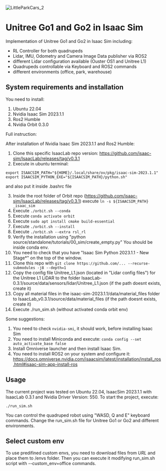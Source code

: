 ![LittleParkCars_2](https://github.com/user-attachments/assets/d1cb1927-d50c-40a2-8806-4cecb5374e2d)

# Unitree Go1 and Go2 in Isaac Sim

Implementation of Unitree Go1 and Go2 in Isaac Sim including:
  - RL Controller for both quadrupeds
  - Lidar, IMU, Odometry and Camera Image Data publisher via ROS2
  - different Lidar configuration available (Ouster OS1 and Unitree L1)
  - Quadrupeds controllable via Keyboard and ROS2 commands
  - different environments (office, park, warehouse)

## System requirements and installation
You need to install:
1. Ubuntu 22.04
2. Nvidia Isaac Sim 2023.1.1
3. Ros2 Humble
4. Nvidia Orbit 0.3.0


Full instruction:

After installation of Nvidia Isaac Sim 2023.1.1 and Ros2 Humble:

1. Clone this specific IsaacLab repo version: https://github.com/isaac-sim/IsaacLab/releases/tag/v0.3.1
2. Execute in ubuntu terminal:
```
export ISAACSIM_PATH="${HOME}/.local/share/ov/pkg/isaac-sim-2023.1.1"
export ISAACSIM_PYTHON_EXE="${ISAACSIM_PATH}/python.sh"
```
and also put it inside .bashrc file

3. Inside the root folder of Orbit repo (https://github.com/isaac-sim/IsaacLab/releases/tag/v0.3.1) execute `ln -s ${ISAACSIM_PATH} _isaac_sim`
4. Execute `./orbit.sh --conda`
5. Execute `conda activate orbit`
6. Execute `sudo apt install cmake build-essential`
7. Execute `./orbit.sh --install`
8. Execute `./orbit.sh --extra rsl_rl`
9. Verify the installation using "python source/standalone/tutorials/00_sim/create_empty.py" You should be inside conda env.
10.   You need to check that you have "Isaac Sim Python 2023.1.1 - New Stage*" on the top of the window.
11.   Clone this repo with `git clone https://github.com/... --recurse-submodules -j8 --depth=1`
12. Copy the config file Unitree_L1.json (located in "Lidar config files") for the Unitree L1 LiDAR to the folder IsaacLab-0.3.1/source/data/sensors/lidar/Unitree_L1.json (if the path doesnt exists, create it)
13. Copy all material files in the isaac-sim-2023.1.1/data/material_files folder to IsaacLab_v0.3.1/source/data/material_files (if the path doesnt exists, create it)
14. Execute ./run_sim.sh (without activated conda orbit env)


Some suggestions:
1. You need to check `nvidia-smi`, it should work, before installing Isaac Sim
2. You need to install Miniconda and execute: `conda config --set auto_activate_base false`
3. Install Omniverse launcher and then install Isaac Sim.
4. You need to install ROS2 on your system and configure it: https://docs.omniverse.nvidia.com/isaacsim/latest/installation/install_ros.html#isaac-sim-app-install-ros


## Usage
The current project was tested on Ubuntu 22.04, IsaacSim 2023.1.1 with IsaacLab 0.3.1 and Nvidia Driver Version: 550.
To start the project, execute:

`./run_sim.sh`

You can control the quadruped robot using "WASD, Q and E" keyboard commands. Change the run_sim.sh file for Unitree Go1 or Go2 and different environments.


## Select custom env

To use predifined custom envs, you need to download files from *URL* and place them to /envs folder.
Then you can execute it modifying run_sim.sh script with --custom_env=office commands. 
